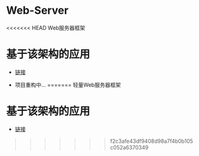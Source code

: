 # Web-Server
<<<<<<< HEAD
Web服务器框架 
# 基于该架构的应用
 - [链接](http://120.53.9.143:9898/)

* 项目重构中...
=======
轻量Web服务器框架
# 基于该架构的应用
 - [链接](http://120.53.9.143:9898/)
>>>>>>> f2c3afe43df9408d98a7f4b0b105c052a6370349
